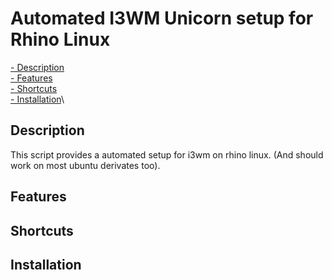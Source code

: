 # Automated I3WM Unicorn setup for Rhino Linux

[- Description](#Description)\
[- Features](#Features)\
[- Shortcuts](#Shortcuts)\
[- Installation](#Installation)\


## Description
This script provides a automated setup for i3wm on rhino linux. (And should work on most ubuntu derivates too).



## Features

## Shortcuts


## Installation

